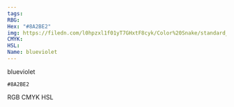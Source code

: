 ```yaml
---
tags:
RBG:
Hex: "#8A2BE2"
img: https://filedn.com/l0hpzxl1f01yT7GHxtF8cyk/Color%20Snake/standard_csv_to_svg/%23/#8A2BE2.svg
CMYK:
HSL:
Name: blueviolet
---
```

blueviolet
```palette
#8A2BE2
```
RGB
CMYK
HSL